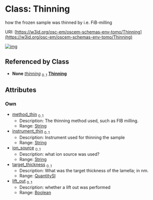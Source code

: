 
# Class: Thinning

how the frozen sample was thinned by i.e. FiB-milling

URI: [https://w3id.org/osc-em/oscem-schemas-env-tomo/Thinning](https://w3id.org/osc-em/oscem-schemas-env-tomo/Thinning)


[![img](https://yuml.me/diagram/nofunky;dir:TB/class/[QuantitySI]<target_thickness%200..1-++[Thinning&#124;method_thin:string%20%3F;instrument_thin:string%20%3F;ion_source:string%20%3F;lift_out:boolean%20%3F],[SampleEnv]++-%20thinning%200..1>[Thinning],[SampleEnv],[QuantitySI])](https://yuml.me/diagram/nofunky;dir:TB/class/[QuantitySI]<target_thickness%200..1-++[Thinning&#124;method_thin:string%20%3F;instrument_thin:string%20%3F;ion_source:string%20%3F;lift_out:boolean%20%3F],[SampleEnv]++-%20thinning%200..1>[Thinning],[SampleEnv],[QuantitySI])

## Referenced by Class

 *  **None** *[thinning](thinning.md)*  <sub>0..1</sub>  **[Thinning](Thinning.md)**

## Attributes


### Own

 * [method_thin](method_thin.md)  <sub>0..1</sub>
     * Description: The thinning method used, such as FIB milling.
     * Range: [String](types/String.md)
 * [instrument_thin](instrument_thin.md)  <sub>0..1</sub>
     * Description: Instrument used for thinning the sample
     * Range: [String](types/String.md)
 * [ion_source](ion_source.md)  <sub>0..1</sub>
     * Description: what ion source was used?
     * Range: [String](types/String.md)
 * [target_thickness](target_thickness.md)  <sub>0..1</sub>
     * Description: What was the target thickness of the lamella; in nm.
     * Range: [QuantitySI](QuantitySI.md)
 * [lift_out](lift_out.md)  <sub>0..1</sub>
     * Description: whether a lift out was performed
     * Range: [Boolean](types/Boolean.md)
